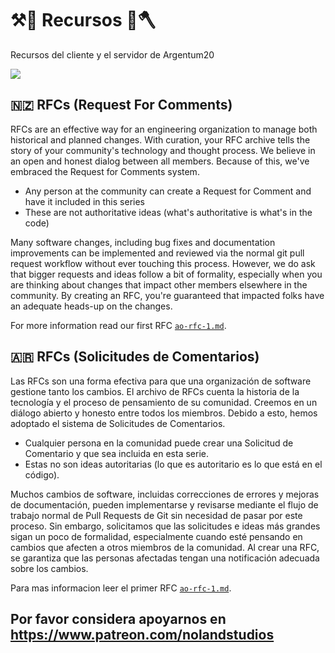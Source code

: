 # ⚒️🔨 Recursos 🏹🪓
Recursos del cliente y el servidor de Argentum20

<img src="https://www.ao20.com.ar/_nuxt/img/ao20_logo_sm.d4333ec.png">

## 🇳🇿 RFCs (Request For Comments)
RFCs are an effective way for an engineering organization to manage both historical and planned changes. With curation, your RFC archive tells the story of your community's technology and thought process. We believe in an open and honest dialog between all members. Because of this, we've embraced the Request for Comments system.

- Any person at the community can create a Request for Comment and have it included in this series
- These are not authoritative ideas (what's authoritative is what's in the code)

Many software changes, including bug fixes and documentation improvements can be implemented and reviewed via the normal git pull request workflow without ever touching this process. However, we do ask that bigger requests and ideas follow a bit of formality, especially when you are thinking about changes that impact other members elsewhere in the community. By creating an RFC, you're guaranteed that impacted folks have an adequate heads-up on the changes.

For more information read our first RFC [`ao-rfc-1.md`](./rfcs/ao-rfc-1.md).

## 🇦🇷 RFCs (Solicitudes de Comentarios)
Las RFCs son una forma efectiva para que una organización de software gestione tanto los cambios. El archivo de RFCs cuenta la historia de la tecnología y el proceso de pensamiento de su comunidad. Creemos en un diálogo abierto y honesto entre todos los miembros. Debido a esto, hemos adoptado el sistema de Solicitudes de Comentarios.

- Cualquier persona en la comunidad puede crear una Solicitud de Comentario y que sea incluida en esta serie.
- Estas no son ideas autoritarias (lo que es autoritario es lo que está en el código).

Muchos cambios de software, incluidas correcciones de errores y mejoras de documentación, pueden implementarse y revisarse mediante el flujo de trabajo normal de Pull Requests de Git sin necesidad de pasar por este proceso. Sin embargo, solicitamos que las solicitudes e ideas más grandes sigan un poco de formalidad, especialmente cuando esté pensando en cambios que afecten a otros miembros de la comunidad. Al crear una RFC, se garantiza que las personas afectadas tengan una notificación adecuada sobre los cambios.

Para mas informacion leer el primer RFC [`ao-rfc-1.md`](./rfcs/ao-rfc-1.md).

## Por favor considera apoyarnos en https://www.patreon.com/nolandstudios 


